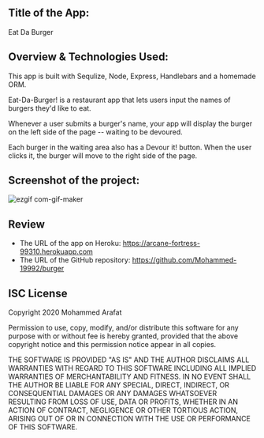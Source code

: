## Title of the App:
Eat Da Burger

## Overview & Technologies Used:
This app is built with Sequlize, Node, Express, Handlebars and a homemade ORM.

Eat-Da-Burger! is a restaurant app that lets users input the names of burgers they'd like to eat.

Whenever a user submits a burger's name, your app will display the burger on the left side of the page -- waiting to be devoured.

Each burger in the waiting area also has a Devour it! button. When the user clicks it, the burger will move to the right side of the page.

## Screenshot of the project:
![ezgif com-gif-maker](https://user-images.githubusercontent.com/67847324/99898769-17ac6500-2c72-11eb-80f2-c46dc265de6a.gif)
## Review
* The URL of the app on Heroku: https://arcane-fortress-99310.herokuapp.com
* The URL of the GitHub repository: https://github.com/Mohammed-19992/burger

## ISC License
Copyright 2020 Mohammed Arafat

Permission to use, copy, modify, and/or distribute this software for any purpose with or without fee is hereby granted, provided that the above copyright notice and this permission notice appear in all copies.

THE SOFTWARE IS PROVIDED "AS IS" AND THE AUTHOR DISCLAIMS ALL WARRANTIES WITH REGARD TO THIS SOFTWARE INCLUDING ALL IMPLIED WARRANTIES OF MERCHANTABILITY AND FITNESS. IN NO EVENT SHALL THE AUTHOR BE LIABLE FOR ANY SPECIAL, DIRECT, INDIRECT, OR CONSEQUENTIAL DAMAGES OR ANY DAMAGES WHATSOEVER RESULTING FROM LOSS OF USE, DATA OR PROFITS, WHETHER IN AN ACTION OF CONTRACT, NEGLIGENCE OR OTHER TORTIOUS ACTION, ARISING OUT OF OR IN CONNECTION WITH THE USE OR PERFORMANCE OF THIS SOFTWARE.
